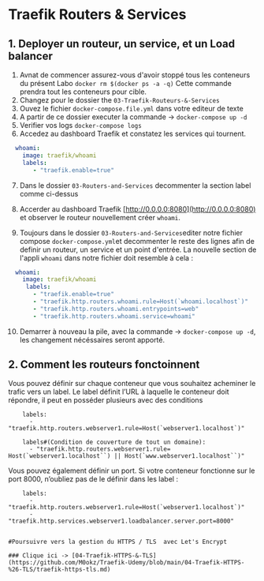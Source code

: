# Traefik Routers & Services

## 1. Deployer un routeur, un service, et un Load balancer
1. Avnat de commencer assurez-vous d'avoir stoppé tous les conteneurs du présent Labo `docker rm $(docker ps -a -q)` Cette commande prendra tout les conteneurs pour cible. 
2. Changez pour le dossier the `03-Traefik-Routeurs-&-Services`
3. Ouvez le fichier `docker-compose.file.yml` dans votre editeur de texte
4. A partir de ce dossier executer la commande -> `docker-compose up -d`
5. Verifier vos logs `docker-compose logs`
6. Accedez au dashboard Traefik et constatez les services qui tournent.

```yaml
  whoami:
    image: traefik/whoami
    labels:
       - "traefik.enable=true"
```

7. Dans le dossier  `03-Routers-and-Services` decommenter la section label comme ci-dessus
8. Accerder au dashboard Traefik  [http://0.0.0.0:8080](http://0.0.0.0:8080) et observer le routeur nouvellement créer `whoami`.

1. Toujours dans le dossier `03-Routers-and-Services`editer notre fichier compose `docker-compose.yml`et decommenter le reste des lignes afin de definir un routeur, un service et un point d'entrée. La nouvelle section de l'appli  `whoami` dans notre fichier doit resemble à cela :

```yaml
  whoami:
    image: traefik/whoami
     labels:
       - "traefik.enable=true"
       - "traefik.http.routers.whoami.rule=Host(`whoami.localhost`)"
       - "traefik.http.routers.whoami.entrypoints=web"
       - "traefik.http.routers.whoami.service=whoami"
```

10. Demarrer à nouveau la pile, avec la commande -> `docker-compose up -d`, les changement nécéssaires seront apporté.

## 2. Comment les routeurs fonctoinnent 

Vous pouvez définir sur chaque conteneur que vous souhaitez acheminer le trafic vers un  label. Le label définit l’URL à laquelle le conteneur doit répondre, il peut en posséder plusieurs avec des conditions
```
    labels: 
      - "traefik.http.routers.webserver1.rule=Host(`webserver1.localhost`)"
```
```
    labels#(Condition de couverture de tout un domaine): 
      - "traefik.http.routers.webserver1.rule= Host(`webserver1.localhost``) || Host(`www.webserver1.localhost``)"
```

Vous pouvez également définir un port. Si votre conteneur fonctionne sur le port 8000, n’oubliez pas de le définir dans les label :
```
    labels: 
      - "traefik.http.routers.webserver1.rule=Host(`webserver1.localhost`)"
      - "traefik.http.services.webserver1.loadbalancer.server.port=8000"
```
```

#Poursuivre vers la gestion du HTTPS / TLS  avec Let's Encrypt

### Clique ici -> [04-Traefik-HTTPS-&-TLS](https://github.com/M0okz/Traefik-Udemy/blob/main/04-Traefik-HTTPS-%26-TLS/traefik-https-tls.md)